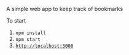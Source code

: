 A simple web app to keep track of bookmarks

To start
1. ```npm install```
2. ```npm start```
3. [```http://localhost:3000```](http://localhost:3000)